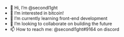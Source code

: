 - 👋 Hi, I’m @secondl1ght
- 👀 I’m interested in bitcoin!
- 🌱 I’m currently learning front-end development
- 💞️ I’m looking to collaborate on building the future
- 📫 How to reach me: @secondl1ght#9164 on discord

<!---
secondl1ght/secondl1ght is a ✨ special ✨ repository because its `README.md` (this file) appears on your GitHub profile.
You can click the Preview link to take a look at your changes.
--->
